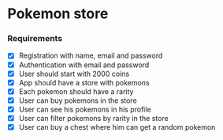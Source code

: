 # Pokemon store

### Requirements

- [x] Registration with name, email and password
- [x] Authentication with email and password
- [x] User should start with 2000 coins
- [x] App should have a store with pokemons
- [x] Each pokemon should have a rarity
- [x] User can buy pokemons in the store
- [x] User can see his pokemons in his profile
- [x] User can filter pokemons by rarity in the store
- [x] User can buy a chest where him can get a random pokemon
